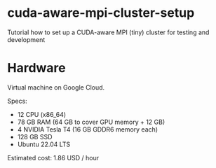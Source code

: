 # cuda-aware-mpi-cluster-setup

Tutorial how to set up a CUDA-aware MPI (tiny) cluster for testing
and development


# Hardware

Virtual machine on Google Cloud.

Specs:

* 12 CPU (x86_64)
* 78 GB RAM (64 GB to cover GPU memory + 12 GB)
* 4 NVIDIA Tesla T4 (16 GB GDDR6 memory each)
* 128 GB SSD 
* Ubuntu 22.04 LTS  

Estimated cost: 1.86 USD / hour


